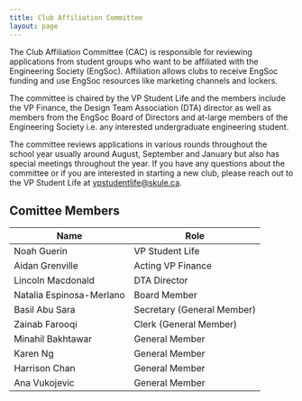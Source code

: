 ```yaml
---
title: Club Affiliation Committee
layout: page
---
```


The Club Affiliation Committee (CAC) is responsible for reviewing applications from student groups who want to be affiliated with the Engineering Society (EngSoc). Affiliation allows clubs to receive EngSoc funding and use EngSoc resources like marketing channels and lockers.

The committee is chaired by the VP Student Life and the members include the VP Finance, the Design Team Association (DTA) director as well as members from the EngSoc Board of Directors and at-large members of the Engineering Society i.e. any interested undergraduate engineering student.

The committee reviews applications in various rounds throughout the school year usually around August, September and January but also has special meetings throughout the year. If you have any questions about the committee or if you are interested in starting a new club, please reach out to the VP Student Life at [vpstudentlife@skule.ca](mailto:vpstudentlife@skule.ca).

## Comittee Members

|Name                       |Role                       |   
|---------------------------|---------------------------| 
|Noah Guerin                |VP Student Life            |    
|Aidan Grenville            |Acting VP Finance          |    
|Lincoln Macdonald          |DTA Director               |    
|Natalia Espinosa-Merlano   |Board Member               |    
|Basil Abu Sara             |Secretary (General Member) |    
|Zainab Farooqi             |Clerk (General Member)     |    
|Minahil Bakhtawar          |General Member             |    
|Karen Ng                   |General Member             |    
|Harrison Chan              |General Member             |    
|Ana Vukojevic              |General Member             |    